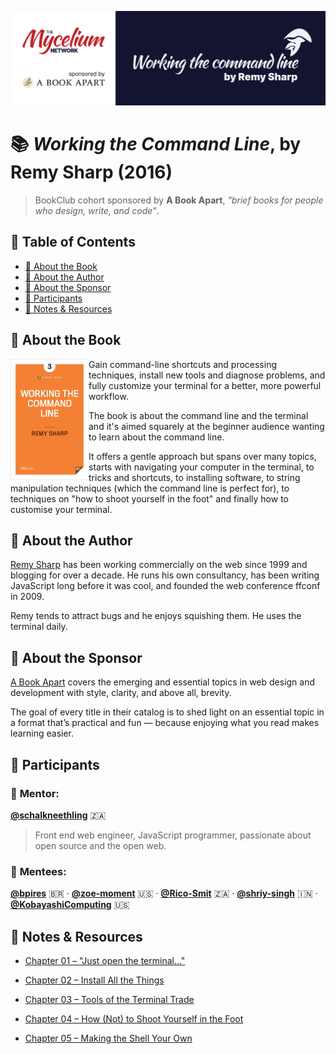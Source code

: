 ![Bookclub banner](./assets/bookclub-banner.png)

# 📚 _Working the Command Line_, by Remy Sharp (2016)

> BookClub cohort sponsored by **A Book Apart**, _"brief books for people who design, write, and code"_. 

## 📌 Table of Contents

* [📙 About the Book](#-about-the-book)
* [👤 About the Author](#-about-the-author)
* [🌠 About the Sponsor](#-about-the-sponsor)
* [💫 Participants](#-participants)
* [📑 Notes & Resources](#-notes--resources)

## 📙 About the Book

<img align="left" width="125em" src="./assets/bookCover.jpg">

Gain command-line shortcuts and processing techniques, install new tools and diagnose problems, and fully customize your terminal for a better, more powerful workflow.

The book is about the command line and the terminal and it's aimed squarely at the beginner audience wanting to learn about the command line.

It offers a gentle approach but spans over many topics, starts with navigating your computer in the terminal, to tricks and shortcuts, to installing software, to string manipulation techniques (which the command line is perfect for), to techniques on "how to shoot yourself in the foot" and finally how to customise your terminal.

## 👤 About the Author

[Remy Sharp](https://remysharp.com/) has been working commercially on the web since 1999 and blogging for over a decade. He runs his own consultancy, has been writing JavaScript long before it was cool, and founded the web conference ffconf in 2009.

Remy tends to attract bugs and he enjoys squishing them. He uses the terminal daily.

## 🌠 About the Sponsor

[A Book Apart](https://abookapart.com/) covers the emerging and essential topics in web design and development with style, clarity, and above all, brevity.

The goal of every title in their catalog is to shed light on an essential topic in a format that’s practical and fun — because enjoying what you read makes learning easier.

## 💫 Participants

### 🍄 **Mentor:**

[**@schalkneethling**](https://github.com/schalkneethling) 🇿🇦 
 > Front end web engineer, JavaScript programmer, passionate about open source and the open web.

### 🌱 **Mentees:**

[**@bpires**](https://github.com/bpires) 🇧🇷 ·
[**@zoe-moment**](https://github.com/zoe-moment) 🇺🇸 ·
[**@Rico-Smit**](https://github.com/Rico-Smit) 🇿🇦 ·
[**@shriy-singh**](https://github.com/shriy-singh) 🇮🇳 ·
[**@KobayashiComputing**](https://github.com/KobayashiComputing) 🇺🇸

## 📑 Notes & Resources

- [Chapter 01 – "Just open the terminal..."](./chapter1/index.md)

- [Chapter 02 – Install All the Things](./chapter2/index.md)

- [Chapter 03 – Tools of the Terminal Trade](./chapter3/index.md)

- [Chapter 04 – How (Not) to Shoot Yourself in the Foot](./chapter4/index.md)

- [Chapter 05 – Making the Shell Your Own](./chapter5/index.md)